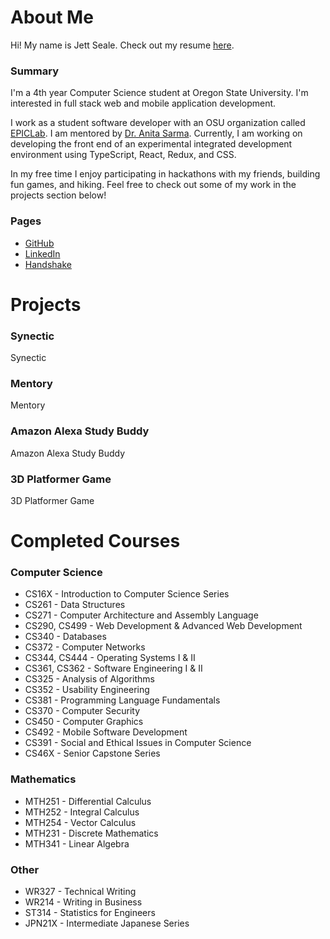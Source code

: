 # About Me
Hi! My name is Jett Seale. Check out my resume [here](https://drive.google.com/file/d/1m_yX7J7r7JRPsdbts7Y6QcIfE2KVaefJ/view?usp=sharing). 

### Summary
I'm a 4th year Computer Science student at Oregon State University. I'm interested in full stack web and mobile application development. 

I work as a student software developer with an OSU organization called [EPICLab](https://epiclab.github.io/). I am mentored by [Dr. Anita Sarma](http://web.engr.oregonstate.edu/~sarmaa/). Currently, I am working on developing the front end of an experimental integrated development environment using TypeScript, React, Redux, and CSS. 

In my free time I enjoy participating in hackathons with my friends, building fun games, and hiking. Feel free to check out some of my work in the projects section below!

### Pages
- [GitHub](https://github.com/jettseale/)
- [LinkedIn](https://www.linkedin.com/in/jett-seale/)
- [Handshake](https://oregonstate.joinhandshake.com/users/4554184/) 

# Projects
### Synectic
Synectic

### Mentory
Mentory

### Amazon Alexa Study Buddy
Amazon Alexa Study Buddy

### 3D Platformer Game
3D Platformer Game

# Completed Courses
### Computer Science
- CS16X - Introduction to Computer Science Series
- CS261 - Data Structures
- CS271 - Computer Architecture and Assembly Language
- CS290, CS499 - Web Development & Advanced Web Development
- CS340 - Databases
- CS372 - Computer Networks
- CS344, CS444 - Operating Systems I & II
- CS361, CS362 - Software Engineering I & II
- CS325 - Analysis of Algorithms
- CS352 - Usability Engineering
- CS381 - Programming Language Fundamentals
- CS370 - Computer Security
- CS450 - Computer Graphics
- CS492 - Mobile Software Development
- CS391 - Social and Ethical Issues in Computer Science
- CS46X - Senior Capstone Series

### Mathematics 
- MTH251 - Differential Calculus
- MTH252 - Integral Calculus
- MTH254 - Vector Calculus
- MTH231 - Discrete Mathematics
- MTH341 - Linear Algebra

### Other
- WR327 - Technical Writing
- WR214 - Writing in Business
- ST314 - Statistics for Engineers
- JPN21X - Intermediate Japanese Series
